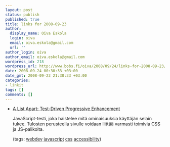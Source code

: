 ```yaml
---
layout: post
status: publish
published: true
title: links for 2008-09-23
author:
  display_name: Oiva Eskola
  login: oiva
  email: oiva.eskola@gmail.com
  url: ''
author_login: oiva
author_email: oiva.eskola@gmail.com
wordpress_id: 218
wordpress_url: http://www.bobs.fi/oiva/2008/09/24/links-for-2008-09-23/
date: 2008-09-24 00:30:33 +03:00
date_gmt: 2008-09-23 21:30:33 +03:00
categories:
- linkit
tags: []
comments: []
---
```

<ul class="delicious">
<li>
<div class="delicious-link"><a href="http://www.alistapart.com/articles/testdriven">A List Apart: Test-Driven Progressive Enhancement</a></div></p>
<div class="delicious-extended">JavaScript-testi, joka haistelee mitä ominaisuuksia käyttäjän selain tukee. Tulosten perusteella sivulle voidaan liittää varmasti toimivia CSS ja JS-palikoita.</div></p>
<div class="delicious-tags">(tags: <a href="http://delicious.com/oiva/webdev">webdev</a> <a href="http://delicious.com/oiva/javascript">javascript</a> <a href="http://delicious.com/oiva/css">css</a> <a href="http://delicious.com/oiva/accessibility">accessibility</a>)</div><br />
            </li></ul>
